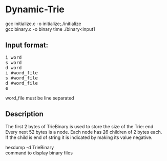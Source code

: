 # Dynamic-Trie
gcc initialize.c -o initialize;./initialize</br>
gcc binary.c -o binary
time ./binary<input1

## Input format:
<pre>
i word
s word
d word
i #word_file
s #word_file
d #word_file
e
</pre>

word_file must be line separated</br>
## Description
The first 2 bytes of TrieBinary is used to store the size of the Trie: end</br>
Every next 52 bytes is a node. Each node has 26 children of 2 bytes each.</br>
If the child is end of string it is indicated by making its value negative.</br>

hexdump -d TrieBinary</br>
command to display binary files</br>